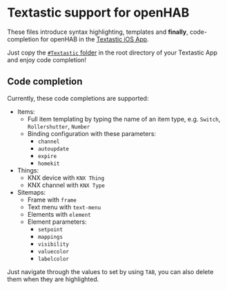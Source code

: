 # Textastic support for openHAB

These files introduce syntax highlighting, templates and __finally__, code-completion for openHAB in the [Textastic iOS App](https://www.textasticapp.com).

Just copy the [```#Textastic``` folder](/#Textastic) in the root directory of your Textastic App and enjoy code completion!

## Code completion

Currently, these code completions are supported:
* Items:
    * Full item templating by typing the name of an item type, e.g. ```Switch```, ```Rollershutter```, ```Number```
    * Binding configuration with these parameters:
        * ```channel```
        * ```autoupdate```
        * ```expire```
        * ```homekit```
* Things:
    * KNX device with ```KNX Thing```
    * KNX channel with ```KNX Type```
* Sitemaps:
    * Frame with ```frame```
    * Text menu with ```text-menu```
    * Elements with ```element```
    * Element parameters:
        * ```setpoint```
        * ```mappings```
        * ```visibility```
        * ```valuecolor```
        * ```labelcolor```

Just navigate through the values to set by using ```TAB```, you can also delete them when they are highlighted.